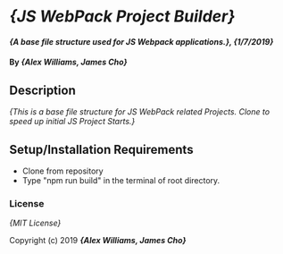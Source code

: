 # _{JS WebPack Project Builder}_

#### _{A base file structure used for JS Webpack applications.}, {1/7/2019}_

#### By _**{Alex Williams, James Cho}**_

## Description

_{This is a base file structure for JS WebPack related Projects. Clone to speed up initial JS Project Starts.}_

## Setup/Installation Requirements

* Clone from repository
* Type "npm run build" in the terminal of root directory.

### License

*{MIT License}*

Copyright (c) 2019 **_{Alex Williams, James Cho}_**